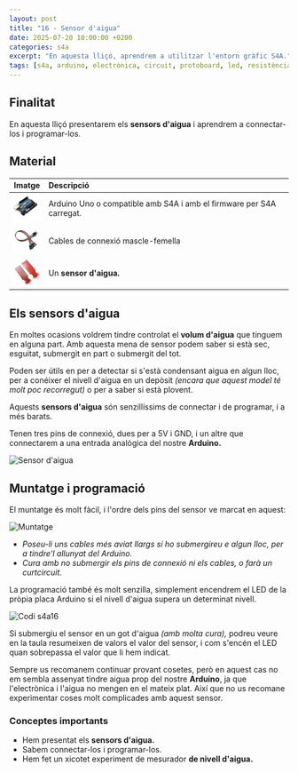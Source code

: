 ```yaml
---
layout: post
title: "16 - Sensor d'aigua"
date: 2025-07-20 10:00:00 +0200
categories: s4a
excerpt: "En aquesta lliçó, aprendrem a utilitzar l'entorn gràfic S4A."
tags: [s4a, arduino, electrònica, circuit, protoboard, led, resistència, potenciòmetre]
---
```



[img1]: /assets/imatges/s4a/s4a_16_01.jpg "Sensor d'aigua"
[img2]: /assets/imatges/s4a/s4a_16_02.jpg "Muntatge"
[img3]: /assets/imatges/s4a/s4a_16_03.png "Codi s4a16"

## Finalitat

En aquesta lliçó presentarem els **sensors d'aigua** i aprendrem a
connectar-los i programar-los.

## Material

|                                Imatge                                | Descripció                                                           |
| :------------------------------------------------------------------: | :------------------------------------------------------------------- |
|    <img src="/assets/imatges/mat/mat_unor3.png" width="50" height="50">     | Arduino Uno o compatible amb S4A i amb el firmware per S4A carregat. |
|    <img src="/assets/imatges/mat/mat_dupont.png" width="50" height="50">    | Cables de connexió mascle-femella                                    |
| <img src="/assets/imatges/mat/mat_sensoraigua.jpeg" width="50" height="50"> | Un **sensor d'aigua.**                                               |

## Els sensors d'aigua

En moltes ocasions voldrem tindre controlat el **volum d'aigua** que tinguem en alguna part. Amb aquesta mena de sensor podem saber si està sec, esguitat, submergit en part o submergit del tot.

Poden ser útils en per a detectar si s'està condensant aigua en algun lloc, per a conéixer el nivell d'aigua en un depòsit _(encara que aquest model té molt poc recorregut)_ o per a saber si està plovent.

Aquests **sensors d'aigua** són senzillíssims de connectar i de programar, i a més barats.

Tenen tres pins de connexió, dues per a 5V i GND, i un altre que connectarem a una entrada analògica del nostre **Arduino.**

![Sensor d'aigua](img1)

## Muntatge i programació

El muntatge és molt fàcil, i l'ordre dels pins del sensor ve marcat en aquest:

![Muntatge](img2)

- _Poseu-li uns cables més aviat llargs si ho submergireu e algun lloc, per a tindre'l allunyat del Arduino._
- _Cura amb no submergir els pins de connexió ni els cables, o farà un curtcircuit._

La programació també és molt senzilla, simplement encendrem el LED de la pròpia placa Arduino si el nivell d'aigua supera un determinat nivell.

![Codi s4a16](img3)

Si submergiu el sensor en un got d'aigua _(amb molta cura),_ podreu veure en la taula resumeixen de valors el valor del sensor, i com s'encén el LED quan sobrepassa el valor que li hem indicat.

Sempre us recomanem continuar provant cosetes, però en aquest cas no em sembla assenyat tindre aigua prop del nostre **Arduino**, ja que l'electrònica i l'aigua no mengen en el mateix plat. Així que no us recomane experimentar coses molt complicades amb aquest sensor.

### Conceptes importants

- Hem presentat els **sensors d'aigua.**
- Sabem connectar-los i programar-los.
- Hem fet un xicotet experiment de mesurador **de nivell d'aigua.**
